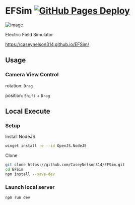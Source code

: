 # EFSim [![GitHub Pages Deploy](https://github.com/CaseyNelson314/EFSim/actions/workflows/deploy.yml/badge.svg)](https://github.com/CaseyNelson314/EFSim/actions/workflows/deploy.yml)

![image](https://github.com/CaseyNelson314/EFSim/assets/91818705/714e48d1-60b3-45db-b843-1529ae2986d6)

Electric Field Simulator 

<https://caseynelson314.github.io/EFSim/>

## Usage

### Camera View Control

rotation: `Drag`

position: `Shift` + `Drag`

## Local Execute

### Setup

Install NodeJS

```sh
winget install -e --id OpenJS.NodeJS
```

Clone

```sh
git clone https://github.com/CaseyNelson314/EFSim.git
cd EFSim
npm install --save-dev
```

### Launch local server

```
npm run dev
```
